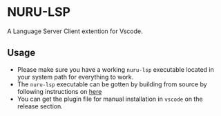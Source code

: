 # NURU-LSP

A Language Server Client extention for Vscode.

## Usage

- Please make sure you have a working `nuru-lsp` executable located in your system
path for everything to work.
- The `nuru-lsp` executable can be gotten by building from source by following instructions on [here](https://github.com/Borwe/nuru-lsp)
- You can get the plugin file for manual installation in `vscode` on the release section.